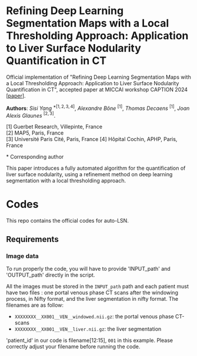 # Refining Deep Learning Segmentation Maps with a Local Thresholding Approach: Application to Liver Surface Nodularity Quantification in CT



Official implementation of "Refining Deep Learning Segmentation Maps with a Local Thresholding Approach: Application to Liver Surface Nodularity Quantification in CT", accepted paper at MICCAI workshop CAPTION 2024 [[paper](https://)].  

**Authors**: *Sisi Yang* $^{*[1,2,3,4]}$, *Alexandre Bône* $^{[1]}$, *Thomas Decaens* $^{[1]}$, *Joan Alexis Glaunes* $^{[2,3]}$.  

[1] Guerbet Research, Villepinte, France  
[2] MAP5, Paris, France  
[3] Université Paris Cité, Paris, France 
[4] Hôpital Cochin, APHP, Paris, France

$*$ Corresponding author

This paper introduces a fully automated algorithm for the quantification of liver surface nodularity, using a refinement method on deep learning segmentation with a local thresholding approach.


# Codes

This repo contains the official codes for auto-LSN. 

## Requirements

### Image data
To run properly the code, you will have to provide 'INPUT_path' and 'OUTPUT_path' directly in the script.

All the images must be stored in the `INPUT_path` path and each patient must have two files : one portal venous phase CT scans after the windowing process, in Nifty format, and the liver segmentation in nifty format.
The filenames are as follow:
- `XXXXXXXX__XX001__VEN__windowed.nii.gz`: the portal venous phase CT-scans 
- `XXXXXXXX__XX001__VEN__liver.nii.gz`: the liver segmentation

'patient_id' in our code is filename[12:15], `001` in this example. Please correctly adjust your filename before running the code.
